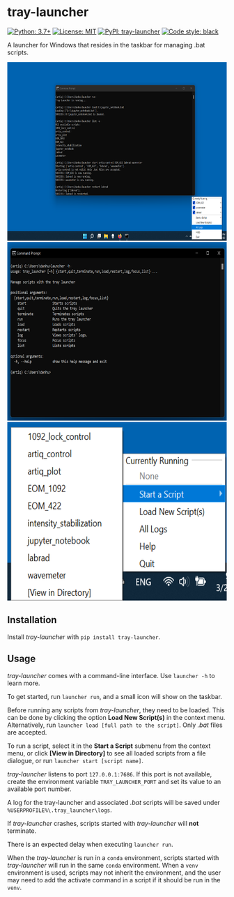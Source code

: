 # tray-launcher

[![Python: 3.7+](https://img.shields.io/badge/python-3.7+-blue.svg)](https://docs.python.org/3.7/)
[![License: MIT](https://img.shields.io/badge/License-MIT-yellow.svg)](https://opensource.org/licenses/MIT)
[![PyPI: tray-launcher](https://img.shields.io/pypi/v/tray-launcher)](https://pypi.org/project/tray-launcher/)
[![Code style: black](https://img.shields.io/badge/code%20style-black-000000.svg)](https://github.com/psf/black)

A launcher for Windows that resides in the taskbar for managing .bat scripts.

<img src="https://github.com/Jayich-Lab/tray-launcher/raw/main/tray_launcher_at_work.png" width="620" height="410">
<img src="https://github.com/Jayich-Lab/tray-launcher/raw/main/tray_launcher_help_message.png" width="620" height="410">
<img src="https://github.com/Jayich-Lab/tray-launcher/raw/main/tray_launcher_contextmenu.png" width="620" height="410">

## Installation

Install *tray-launcher* with `pip install tray-launcher`.

## Usage

*tray-launcher* comes with a command-line interface. Use `launcher -h` to learn more.

To get started, run `launcher run`, and a small icon will show on the taskbar.

Before running any scripts from *tray-launcher*, they need to be loaded. This can be done by clicking the option **Load New Script(s)** in the context menu. Alternatively, run `launcher load [full path to the script]`. Only *.bat* files are accepted.

To run a script, select it in the **Start a Script** submenu from the context menu, or click **[View in Directory]** to see all loaded scripts from a file dialogue, or run `launcher start [script name]`.

*tray-launcher* listens to port `127.0.0.1:7686`. If this port is not available, create the environment variable `TRAY_LAUNCHER_PORT` and set its value to an available port number.

A log for the tray-launcher and associated *.bat* scripts will be saved under `%USERPROFILE%\.tray_launcher\logs`.

If *tray-launcher* crashes, scripts started with *tray-launcher* will **not** terminate.

There is an expected delay when executing `launcher run`.

When the *tray-launcher* is run in a `conda` environment, scripts started with *tray-launcher* will run in the same `conda` environment. When a `venv` environment is used, scripts may not inherit the environment, and the user may need to add the activate command in a script if it should be run in the `venv`.
